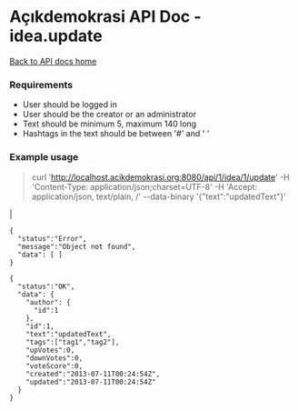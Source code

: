 # Açıkdemokrasi API Doc - idea.update

[Back to API docs home](Home)

### Requirements
- User should be logged in
- User should be the creator or an administrator
- Text should be minimum 5, maximum 140 long
- Hashtags in the text should be between '#' and ' '

### Example usage

>    curl 'http://localhost.acikdemokrasi.org:8080/api/1/idea/1/update' -H 'Content-Type: application/json;charset=UTF-8' -H 'Accept: application/json, text/plain, /' --data-binary '{"text":"updatedText"}'

|

```
{
  "status":"Error",
  "message":"Object not found",
  "data": [ ]
}
```
```
{
  "status":"OK",
  "data": {
    "author": {
      "id":1
    },
    "id":1,
    "text":"updatedText",
    "tags":["tag1","tag2"],
    "upVotes":0,
    "downVotes":0,
    "voteScore":0,
    "created":"2013-07-11T00:24:54Z",
    "updated":"2013-07-11T00:24:54Z"
  }
}
```
